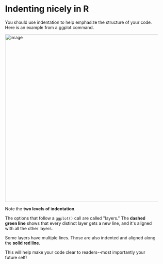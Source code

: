 # Indenting nicely in R #

You should use indentation to help emphasize the structure of your code. Here is an example from a ggplot command.

<img width="555" alt="image" src="https://user-images.githubusercontent.com/6835110/229142256-d8da8635-4103-48c4-9da6-06fc77da0589.png">

Note the **two levels of indentation**.

The options that follow a `ggplot()` call are called "layers." The **dashed green line** shows that every distinct layer gets a new line, and it's aligned with all the other layers.

Some layers have multiple lines. Those are also indented and aligned along the **solid red line**. 

This will help make your code clear to readers--most importantly your future self!
